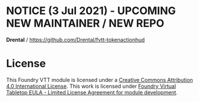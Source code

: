 # NOTICE (3 Jul 2021) - UPCOMING NEW MAINTAINER / NEW REPO
**Drental** / https://github.com/Drental/fvtt-tokenactionhud

# License
This Foundry VTT module is licensed under a [Creative Commons Attribution 4.0 International License](https://creativecommons.org/licenses/by/4.0/).
This work is licensed under [Foundry Virtual Tabletop EULA - Limited License Agreement for module development](https://foundryvtt.com/article/license/).

